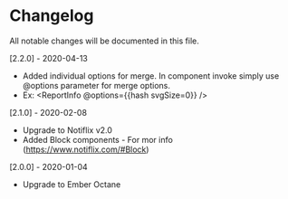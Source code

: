 # Changelog
All notable changes will be documented in this file.

[2.2.0] - 2020-04-13
* Added individual options for merge. In component invoke simply use @options parameter for merge options.
* Ex: <ReportInfo @options={{hash svgSize=0}} />

[2.1.0] - 2020-02-08
* Upgrade to Notiflix v2.0
* Added Block components - For mor info (https://www.notiflix.com/#Block)

[2.0.0] - 2020-01-04
* Upgrade to Ember Octane
